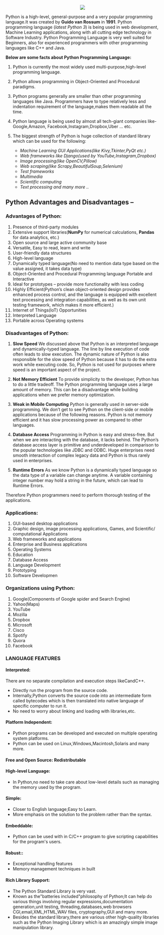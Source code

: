 <p align='center'>
  <a href="#">
    <img src='https://raw.githubusercontent.com/mohd-faizy/Python-Concept-Jupyer-Notebooks/master/_img/hw.png'>
  </a>
</p>

Python is a high-level, general-purpose and a very popular programming language.It was created by **Guido van Rossum** in **1991**. Python programming language (*latest Python 3*) is being used in web development, Machine Learning applications, along with all cutting edge technology in Software Industry. Python Programming Language is very well suited for Beginners, also for experienced programmers with other programming languages like C++ and Java.

**Below are some facts about Python Programming Language:**

  1. Python is currently the most widely used multi-purpose,high-level programming language.
  2. Python allows programming in Object-Oriented and Procedural paradigms.
  3. Python programs generally are smaller than other programming languages like Java.
    Programmers have to type relatively less and indentation requirement of the language,makes
    them readable all the time.
  4. Python language is being used by almost all tech-giant companies like-Google,Amazon,
    Facebook,Instagram,Dropbox,Uber ... etc.
  5. The biggest strength of Python is huge collection of standard library which can be used for the
    following:

     - *Machine Learning GUI Applications(like Kivy,Tkinter,PyQt etc.)*
     - *Web frameworks like Django(used by YouTube,Instagram,Dropbox)*
     - *Image processing(like OpenCV,Pillow)*
     - *Web scraping(like Scrapy,BeautifulSoup,Selenium)*
     - *Test frameworks*
     - *Multimedia*
     - *Scientific computing*
     - *Text processing and many more ..*
## Python Advantages and Disadvantages – 
### **Advantages of Python**: 
1. Presence of third-party modules 
2. Extensive support libraries(**NumPy** for numerical calculations, **Pandas** for data analytics, etc.) 
3. Open source and large active community base 
4. Versatile, Easy to read, learn and write
5. User-friendly data structures 
6. High-level language 
7. Dynamically typed language(No need to mention data type based on the value assigned, it takes data type) 
8. Object-Oriented and Procedural  Programming language
Portable and Interactive
9. Ideal for prototypes – provide more functionality with less coding
10. Highly Efficient(Python’s clean object-oriented design provides enhanced process control, and the language is equipped with excellent text processing and integration capabilities, as well as its own unit testing framework, which makes it more efficient.)
11. Internet of Things(IoT) Opportunities
12. Interpreted Language
13. Portable across Operating systems

### **Disadvantages of Python**:

1. **Slow Speed**
We discussed above that Python is an interpreted language and dynamically-typed language. The line by line execution of code often leads to slow execution. The dynamic nature of Python is also responsible for the slow speed of Python because it has to do the extra work while executing code. So, Python is not used for purposes where speed is an important aspect of the project.

2. **Not Memory Efficient**
To provide simplicity to the developer, Python has to do a little tradeoff. The Python programming language uses a large amount of memory. This can be a disadvantage while building applications when we prefer memory optimization.

3. **Weak in Mobile Computing**
Python is generally used in server-side programming. We don’t get to see Python on the client-side or mobile applications because of the following reasons. Python is not memory efficient and it has slow processing power as compared to other languages.

4. **Database Access**
Programming in Python is easy and stress-free. But when we are interacting with the database, it lacks behind. The Python’s database access layer is primitive and underdeveloped in comparison to the popular technologies like JDBC and ODBC. Huge enterprises need smooth interaction of complex legacy data and Python is thus rarely used in enterprises.

1. **Runtime Errors**
As we know Python is a dynamically typed language so the data type of a variable can change anytime. A variable containing integer number may hold a string in the future, which can lead to Runtime Errors.

Therefore Python programmers need to perform thorough testing of the applications.

### **Applications**:

1. GUI-based desktop applications
2. Graphic design, image processing applications, Games, and Scientific/ computational Applications
3. Web frameworks and applications 
4. Enterprise and Business applications 
5. Operating Systems 
6. Education
7. Database Access
8. Language Development 
9. Prototyping 
10. Software Developmen


### **Organizations using Python**:

1. Google(Components of Google spider and Search Engine)
2. Yahoo(Maps)
3. YouTube
4. Mozilla
5. Dropbox
6. Microsoft
7. Cisco
8. Spotify
9. Quora
10. Facebook


### **LANGUAGE FEATURES**

#### **Interpreted:**
There are no separate compilation and execution steps likeCandC++.
- Directly run the program from the source code.
- Internally,Python converts the source code into an intermediate form called bytecodes which is then translated into native language of specific computer to run it.
- No need to worry about linking and loading with libraries,etc.
#### **Platform Independent:**
- Python programs can be developed and executed on multiple operating system
platforms.
- Python can be used on Linux,Windows,Macintosh,Solaris and many more.

#### **Free and Open Source:** Redistributable
#### **High-level Language:**
- In Python,no need to take care about low-level details such as managing the
memory used by the program.
#### **Simple:**
- Closer to English language;Easy to Learn.
- More emphasis on the solution to the problem rather than the syntax.
#### **Embeddable:**
- Python can be used with in C/C++ program to give scripting capabilities for the
program's users.
#### **Robust:**:
- Exceptional handling features
- Memory management techniques in built
#### **Rich Library Support:**
- The Python Standard Library is very vast.
- Known as the"batteries included"philosophy of Python;It can help do various things involving regular expressions,documentation generation,unit testing, threading,databases,web browsers CGI,email,XML,HTML,WAV files, cryptography,GUI and many more.
- Besides the standard library,there are various other high-quality libraries such as the Python Imaging Library which is an amazingly simple image manipulation library.